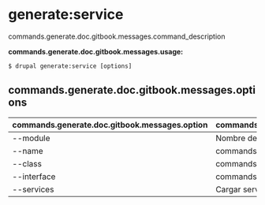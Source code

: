 # generate:service
commands.generate.doc.gitbook.messages.command_description

**commands.generate.doc.gitbook.messages.usage:**
```
$ drupal generate:service [options] 
```

## commands.generate.doc.gitbook.messages.options
commands.generate.doc.gitbook.messages.option | commands.generate.doc.gitbook.messages.details
-------|-------------
--module | Nombre del módulo.
--name | commands.generate.service.options.name
--class | commands.generate.service.options.class
--interface | commands.common.service.options.interface
--services | Cargar servicios desde el contenedor.
